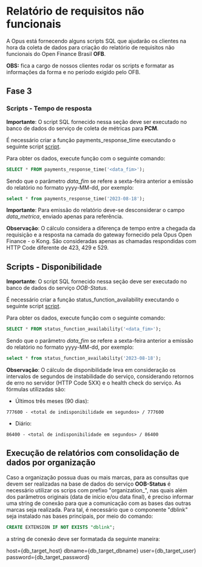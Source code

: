 # Relatório de requisitos não funcionais

A Opus está fornecendo alguns scripts SQL que ajudarão os clientes na hora da coleta
de dados para criação do relatório de requisitos não funcionais do
Open Finance Brasil **OFB**.

**OBS:** fica a cargo de nossos clientes
rodar os scripts e formatar as informações da forma e no período exigido pelo OFB.

## Fase 3

### Scripts - Tempo de resposta

**Importante**: O script SQL fornecido nessa seção deve ser executado no banco de
dados do serviço de coleta de métricas para **PCM**.

É necessário criar a função payments_response_time executando o seguinte script [script](attachments/payments_response_time.sql).

Para obter os dados, execute função com o seguinte comando:

```sql
SELECT * FROM payments_response_time('<data_fim>');
```

Sendo que o parâmetro *data_fim* se refere a sexta-feira anterior a emissão do relatório
no formato yyyy-MM-dd, por exemplo:

```sql
select * from payments_response_time('2023-08-18');
```

**Importante**: Para emissão do relatório deve-se desconsiderar o campo *data_metrica*,
enviado apenas para referência.

**Observação**: O cálculo considera a diferença de tempo entre a chegada da
requisição e a resposta na camada do gateway fornecido pela Opus Open Finance -
o Kong. São consideradas apenas as chamadas respondidas com HTTP Code diferente
de 423, 429 e 529.

## Scripts - Disponibilidade

**Importante**: O script SQL fornecido nessa seção deve ser executado no banco de
dados do serviço *OOB-Status*.

É necessário criar a função status_function_availability executando o seguinte script
[script](attachments/status_function_availability.sql).

Para obter os dados, execute função com o seguinte comando:

```sql
SELECT * FROM status_function_availability('<data_fim>');
```

Sendo que o parâmetro *data_fim* se refere a sexta-feira anterior a emissão do relatório
no formato yyyy-MM-dd, por exemplo:

```sql
select * from status_function_availability('2023-08-18');
```

**Observação**: O cálculo de disponibilidade leva em consideração os intervalos
de segundos de instabilidade do serviço, considerando retornos de erro no servidor
(HTTP Code 5XX) e o health check do serviço. As fórmulas utilizadas são:

- Últimos três meses (90 dias):

```text
777600 - <total de indisponibilidade em segundos> / 777600
```

- Diário:

```text
86400 - <total de indisponibilidade em segundos> / 86400
```

## Execução de relatórios com consolidação de dados por organização

Caso a organização possua duas ou mais marcas, para as consultas que devem ser realizadas na base de dados do serviço **OOB-Status** é necessário utilizar os scrips com prefixo "organization_", nas quais além dos parâmetros originais (data de início e/ou data final), é preciso informar uma string de conexão para que a comunicação com as bases das outras marcas seja realizada.
Para tal, é necessário que o componente "dblink" seja instalado nas bases principais, por meio do comando:

```sql
CREATE EXTENSION IF NOT EXISTS "dblink";
```

a string de conexão deve ser formatada da seguinte maneira:

host={db_target_host} dbname={db_target_dbname} user={db_target_user} password={db_target_password}